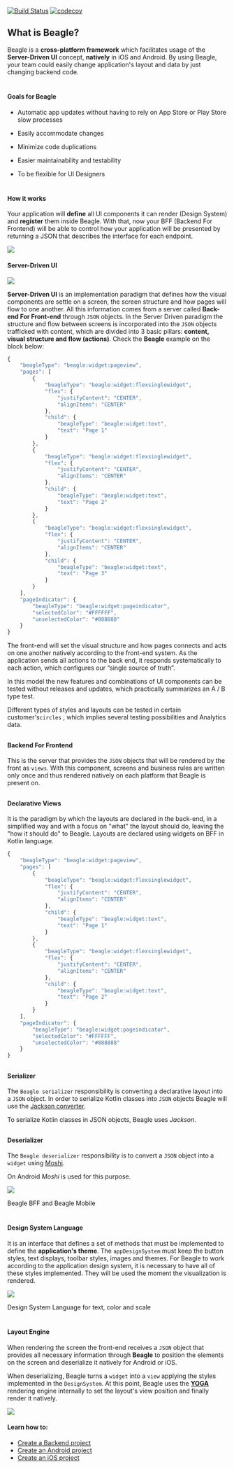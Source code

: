 
[![Build Status](https://app.bitrise.io/app/ba33132ae93f50c8/status.svg?token=ET78G0IwTjRaVguEnzRPhw&branch=master)](https://app.bitrise.io/app/ba33132ae93f50c8) 
[![codecov](https://codecov.io/gh/ZupIT/beagle/branch/master/graph/badge.svg?token=rViMmc9MYJ)](https://codecov.io/gh/ZupIT/beagle)

## What is Beagle?

Beagle is a **cross-platform framework** which facilitates usage of the **Server-Driven UI** concept, **natively** in iOS and Android. By using Beagle, your team could easily change application's layout and data by just changing backend code.
#
#### Goals for Beagle

-   Automatic app updates without having to rely on App Store or Play Store slow processes

-   Easily accommodate changes

-   Minimize code duplications

-   Easier maintainability and testability

-   To be flexible for UI Designers
#
#### How it works

Your application will **define** all UI components it can render (Design System) and **register** them inside Beagle. With that, now your BFF (Backend For Frontend) will be able to control how your application will be presented by returning a JSON that describes the interface for each endpoint.

![](https://blobs.gitbook.com/assets%2F-M-Qy7jZbUpzGRP5GbCZ%2F-M-RRc0XmH0zvxTIpMdW%2F-M-UyUyBv3ZqZpZl8m-E%2FWhatsApp%20Image%202020-02-06%20at%2019.21.26.jpeg?alt=media&token=7ea0eb18-0950-4a0e-af1c-91f836b1c66c)

#### Server-Driven UI

![](https://blobs.gitbook.com/assets%2F-M-Qy7jZbUpzGRP5GbCZ%2F-M-Vb8Yg30urdiTYjfB3%2F-M-VjxuYL-Q8MKfVharu%2Fimage42.png?alt=media&token=2c64711f-ba57-4754-a213-5a94ff387429)

**Server-Driven UI**  is an implementation paradigm that defines how the visual components are settle on a screen, the screen structure and how pages will flow to one another. All this information comes from a server called **Back-end For Front-end** through `JSON` objects. In the Server Driven paradigm the structure and flow between screens is incorporated into the `JSON` objects trafficked with content, which are divided into 3 basic pillars: **content, visual structure and flow (actions)**.  Check the **Beagle** example on the block below:

```javascript
{
    "beagleType": "beagle:widget:pageview",
    "pages": [
        {
            "beagleType": "beagle:widget:flexsinglewidget",
            "flex": {
                "justifyContent": "CENTER",
                "alignItems": "CENTER"
            },
            "child": {
                "beagleType": "beagle:widget:text",
                "text": "Page 1"
            }
        },
        {
            "beagleType": "beagle:widget:flexsinglewidget",
            "flex": {
                "justifyContent": "CENTER",
                "alignItems": "CENTER"
            },
            "child": {
                "beagleType": "beagle:widget:text",
                "text": "Page 2"
            }
        },
        {
            "beagleType": "beagle:widget:flexsinglewidget",
            "flex": {
                "justifyContent": "CENTER",
                "alignItems": "CENTER"
            },
            "child": {
                "beagleType": "beagle:widget:text",
                "text": "Page 3"
            }
        }
    ],
    "pageIndicator": {
        "beagleType": "beagle:widget:pageindicator",
        "selectedColor": "#FFFFFF",
        "unselectedColor": "#888888"
    }
}
```
The front-end will set the visual structure and how pages connects and acts on one another natively according to the front-end system. As the application sends all actions to the back end, it responds systematically to each action, which configures our “single source of truth”.

In this model the new features and combinations of UI components can be tested without releases and updates, which practically summarizes an A / B type test.

Different types of styles and layouts can be tested in certain customer's`circles` , which implies several testing possibilities and Analytics data.

##

#### Backend For Frontend

This is the server that provides the `JSON` objects that will be rendered by the front as `views`. With this component, screens and business rules are written only once and thus rendered natively on each platform that Beagle is present on.

##

#### Declarative Views

It is the paradigm by which the layouts are declared in the back-end, in a simplified way and with a focus on "what" the layout should do, leaving the "how it should do" to Beagle. Layouts are declared using widgets on BFF in Kotlin language.

```javascript
{
    "beagleType": "beagle:widget:pageview",
    "pages": [
        {
            "beagleType": "beagle:widget:flexsinglewidget",
            "flex": {
                "justifyContent": "CENTER",
                "alignItems": "CENTER"
            },
            "child": {
                "beagleType": "beagle:widget:text",
                "text": "Page 1"
            }
        },
        {
            "beagleType": "beagle:widget:flexsinglewidget",
            "flex": {
                "justifyContent": "CENTER",
                "alignItems": "CENTER"
            },
            "child": {
                "beagleType": "beagle:widget:text",
                "text": "Page 2"
            }
        }
    ],
    "pageIndicator": {
        "beagleType": "beagle:widget:pageindicator",
        "selectedColor": "#FFFFFF",
        "unselectedColor": "#888888"
    }
}
```
##

#### Serializer

The `Beagle serializer` responsibility is converting a declarative layout into a `JSON` object. In order to serialize Kotlin classes into `JSON` objects Beagle will use the [Jackson converter](https://github.com/FasterXML/jackson)_._

To serialize Kotlin classes in JSON objects, Beagle uses _Jackson_.

##

#### Deserializer

The `Beagle deserializer` responsibility is to convert a `JSON` object into a `widget` using [Moshi](https://github.com/square/moshi)_._

On Android _Moshi_ is used for this purpose.

![](https://blobs.gitbook.com/assets%2F-M-Qy7jZbUpzGRP5GbCZ%2F-M-Vb8Yg30urdiTYjfB3%2F-M-Vj__Tmdf3Px_wVuu2%2FCaptura%20de%20Tela%202020-02-07%20a%CC%80s%2014.25.17.png?alt=media&token=8f788eee-4371-4aca-b079-0ead3b6b0eb4)

Beagle BFF and Beagle Mobile

#

#### Design System Language

It is an interface that defines a set of methods that must be implemented to define the **application's theme**. The `appDesignSystem` must keep the button styles, text displays, toolbar styles, images and themes. For Beagle to work according to the application design system, it is necessary to have all of these styles implemented. They will be used the moment the visualization is rendered.

![](https://blobs.gitbook.com/assets%2F-M-Qy7jZbUpzGRP5GbCZ%2F-M-Vb8Yg30urdiTYjfB3%2F-M-VkXqAaAU8k7KAUaLW%2Fimage22.png?alt=media&token=62e91f51-a030-499d-91ca-f5131fd88790)

Design System Language for text, color and scale

#

#### Layout Engine

When rendering the screen the front-end receives a `JSON` object that provides all necessary information through **Beagle** to position the elements on the screen and deserialize it natively for Android or iOS.

When deserializing, Beagle turns a `widget` into a `view` applying the styles implemented in the `DesignSystem`. At this point, Beagle uses the [**YOGA**](https://yogalayout.com/) rendering engine internally to set the layout's view position and finally render it natively.

![](https://blobs.gitbook.com/assets%2F-M-Qy7jZbUpzGRP5GbCZ%2F-M-WAWIJGEgjFTyn57to%2F-M-WE7CKoTKbtxvMCMLt%2Fyoga.gif?alt=media&token=070dba81-176f-451f-b82e-cf3589c6e2f8)

#### Learn how to:

- [Create a Backend project](https://zup-products.gitbook.io/beagle/introducing/beagle-backend)
- [Create an Android project](https://zup-products.gitbook.io/beagle/introducing/android)
- [Create an iOS project](https://zup-products.gitbook.io/beagle/introducing/ios)
